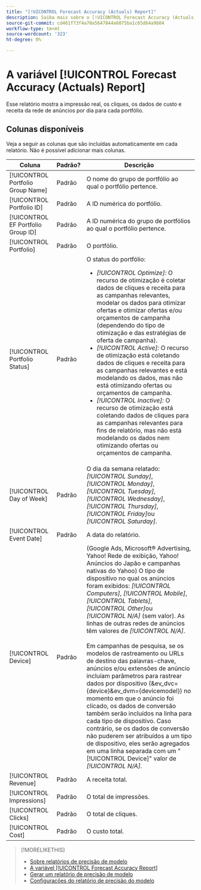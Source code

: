 ```yaml
---
title: "[!UICONTROL Forecast Accuracy (Actuals) Report]"
description: Saiba mais sobre o [!UICONTROL Forecast Accuracy (Actuals) Report], incluindo as colunas de dados.
source-git-commit: cd461f73f4a70a5647844a6075ba1c65d64a9b04
workflow-type: tm+mt
source-wordcount: '323'
ht-degree: 0%

---
```


# A variável [!UICONTROL Forecast Accuracy (Actuals) Report]

Esse relatório mostra a impressão real, os cliques, os dados de custo e receita da rede de anúncios por dia para cada portfólio.

## Colunas disponíveis

Veja a seguir as colunas que são incluídas automaticamente em cada relatório. Não é possível adicionar mais colunas.

| Coluna | Padrão? | Descrição |
|----|----|----|
| [!UICONTROL Portfolio Group Name] | Padrão | O nome do grupo de portfólio ao qual o portfólio pertence. |
| [!UICONTROL Portfolio ID] | Padrão | A ID numérica do portfólio. |
| [!UICONTROL EF Portfolio Group ID] | Padrão | A ID numérica do grupo de portfólios ao qual o portfólio pertence. |
| [!UICONTROL Portfolio] | Padrão | O portfólio. |
| [!UICONTROL Portfolio Status] | Padrão | O status do portfólio:<ul><li><i>[!UICONTROL Optimize]:</i> O recurso de otimização é coletar dados de cliques e receita para as campanhas relevantes, modelar os dados para otimizar ofertas e otimizar ofertas e/ou orçamentos de campanha (dependendo do tipo de otimização e das estratégias de oferta de campanha).</li><li><i>[!UICONTROL Active]:</i> O recurso de otimização está coletando dados de cliques e receita para as campanhas relevantes e está modelando os dados, mas não está otimizando ofertas ou orçamentos de campanha.</li><li><i>[!UICONTROL Inactive]:</i> O recurso de otimização está coletando dados de cliques para as campanhas relevantes para fins de relatório, mas não está modelando os dados nem otimizando ofertas ou orçamentos de campanha. |
| [!UICONTROL Day of Week] | Padrão | O dia da semana relatado: <i>[!UICONTROL Sunday]</i>, <i>[!UICONTROL Monday]</i>, <i>[!UICONTROL Tuesday]</i>, <i>[!UICONTROL Wednesday]</i>, <i>[!UICONTROL Thursday]</i>, <i>[!UICONTROL Friday]</i>ou <i>[!UICONTROL Saturday]</i>. |
| [!UICONTROL Event Date] | Padrão | A data do relatório. |
| [!UICONTROL Device] | Padrão | (Google Ads, Microsoft® Advertising, Yahoo! Rede de exibição, Yahoo! Anúncios do Japão e campanhas nativas do Yahoo) O tipo de dispositivo no qual os anúncios foram exibidos: <i>[!UICONTROL Computers]</i>, <i>[!UICONTROL Mobile]</i>, <i>[!UICONTROL Tablets]</i>, <i>[!UICONTROL Other]</i>ou <i>[!UICONTROL N/A]</i> (sem valor). As linhas de outras redes de anúncios têm valores de <i>[!UICONTROL N/A]</i>.<br><br>Em campanhas de pesquisa, se os modelos de rastreamento ou URLs de destino das palavras-chave, anúncios e/ou extensões de anúncio incluíam parâmetros para rastrear dados por dispositivo (&amp;ev_dvc={device}&amp;ev_dvm={devicemodel}</code>) no momento em que o anúncio foi clicado, os dados de conversão também serão incluídos na linha para cada tipo de dispositivo. Caso contrário, se os dados de conversão não puderem ser atribuídos a um tipo de dispositivo, eles serão agregados em uma linha separada com um &quot;[!UICONTROL Device]&quot; valor de <i>[!UICONTROL N/A]</i>. |
| [!UICONTROL Revenue] | Padrão | A receita total. |
| [!UICONTROL Impressions] | Padrão | O total de impressões. |
| [!UICONTROL Clicks] | Padrão | O total de cliques. |
| [!UICONTROL Cost] | Padrão | O custo total. |

<table style="table-layout:auto">

>[!MORELIKETHIS]
>
>* [Sobre relatórios de precisão de modelo](/help/search-social-commerce/reports/management/model-accuracy/model-accuracy-report-about.md)
>* [A variável [!UICONTROL Forecast Accuracy Report]](forecast-accuracy-report.md)
>* [Gerar um relatório de precisão de modelo](model-accuracy-report-generate.md)
>* [Configurações do relatório de precisão do modelo](/help/search-social-commerce/reports/management/model-accuracy/model-accuracy-report-settings.md)

